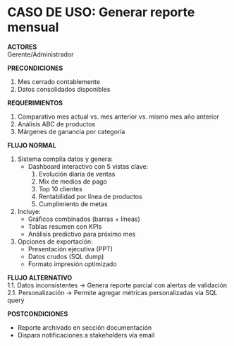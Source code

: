 # CASO DE USO: Generar reporte mensual  
**ACTORES**  
Gerente/Administrador  

**PRECONDICIONES**  
1. Mes cerrado contablemente  
2. Datos consolidados disponibles  

**REQUERIMIENTOS**  
1. Comparativo mes actual vs. mes anterior vs. mismo mes año anterior  
2. Análisis ABC de productos  
3. Márgenes de ganancia por categoría  

**FLUJO NORMAL**  
1. Sistema compila datos y genera:  
   - Dashboard interactivo con 5 vistas clave:  
     1. Evolución diaria de ventas  
     2. Mix de medios de pago  
     3. Top 10 clientes  
     4. Rentabilidad por línea de productos  
     5. Cumplimiento de metas  
2. Incluye:  
   - Gráficos combinados (barras + líneas)  
   - Tablas resumen con KPIs  
   - Análisis predictivo para próximo mes  
3. Opciones de exportación:  
   - Presentación ejecutiva (PPT)  
   - Datos crudos (SQL dump)  
   - Formato impresión optimizado  

**FLUJO ALTERNATIVO**  
1.1. Datos inconsistentes → Genera reporte parcial con alertas de validación  
2.1. Personalización → Permite agregar métricas personalizadas vía SQL query  

**POSTCONDICIONES**  
- Reporte archivado en sección documentación  
- Dispara notificaciones a stakeholders vía email  